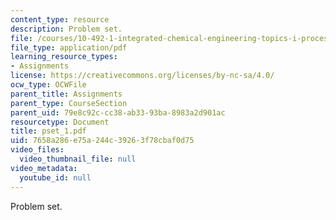 ```yaml
---
content_type: resource
description: Problem set.
file: /courses/10-492-1-integrated-chemical-engineering-topics-i-process-control-by-design-fall-2004/7658a286e75a244c39263f78cbaf0d75_pset_1.pdf
file_type: application/pdf
learning_resource_types:
- Assignments
license: https://creativecommons.org/licenses/by-nc-sa/4.0/
ocw_type: OCWFile
parent_title: Assignments
parent_type: CourseSection
parent_uid: 79e8c92c-cc38-ab33-93ba-8983a2d901ac
resourcetype: Document
title: pset_1.pdf
uid: 7658a286-e75a-244c-3926-3f78cbaf0d75
video_files:
  video_thumbnail_file: null
video_metadata:
  youtube_id: null
---
```

Problem set.